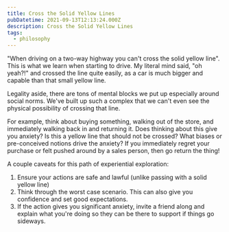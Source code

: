 ```yaml
---
title: Cross the Solid Yellow Lines
pubDatetime: 2021-09-13T12:13:24.000Z
description: Cross the Solid Yellow Lines
tags:
  - philosophy
---
```


"When driving on a two-way highway you can't cross the solid yellow line". This is what we learn
when starting to drive. My literal mind said, "oh yeah?!" and crossed the line quite easily, as a
car is much bigger and capable than that small yellow line.

Legality aside, there are tons of mental blocks we put up especially around social norms. We've
built up such a complex that we can't even see the physical possibility of crossing that line.

For example, think about buying something, walking out of the store, and immediately walking back in
and returning it. Does thinking about this give you anxiety? Is this a yellow line that should not
be crossed? What biases or pre-conceived notions drive the anxiety? If you immediately regret your
purchase or felt pushed around by a sales person, then go return the thing!

A couple caveats for this path of experiential exploration:

1. Ensure your actions are safe and lawful (unlike passing with a solid yellow line)
2. Think through the worst case scenario. This can also give you confidence and set good
   expectations.
3. If the action gives you significant anxiety, invite a friend along and explain what you're doing
   so they can be there to support if things go sideways.

<!--
Growing up in Montana meant I could get my drivers license at age 14. Needless to say this comes with pros and cons, I was not a good driver.

One thing that struck me then and I've had countless analogous experiences of since, is how the rules of the road sit in the mind. The passenger would say something like, "you can't cross a solid yellow line". The learning here is that you're legally allowed to pass cars when the dotted line is on your side, but double yellow solid means do not pass.

Of course my overly literal response was, "the car is bigger than that yellow line and actually it's quite easy to cross, look I'll show you!". Legality aside, there are tons of "solid yellow lines" in our society, careers, and personal lives. And these unwritten rules become quite crufty over time.

We often take the rules too seriously and build up complexes against people who violate those rules. This is where much of road rage comes from. Anyone going faster than us is a maniac and anyone going slower is a moron. If someone cuts you off they're a danger to society but when you need to squeeze in at the last minute the person not letting you in is an uncaring jerk. -->
